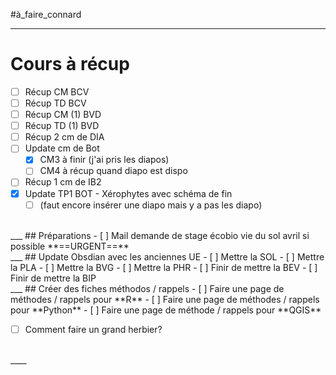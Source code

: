 #à_faire_connard
___
# Cours à récup
- [ ] Récup CM BCV
- [ ] Récup TD BCV
- [ ] Récup CM (1) BVD
- [ ] Récup TD (1) BVD
- [ ] Récup 2 cm de DIA
- [ ] Update cm de Bot
	- [x] CM3 à finir (j'ai pris les diapos)
	- [ ] CM4 à récup quand diapo est dispo
- [ ] Récup 1 cm de IB2
- [x] Update TP1 BOT - Xérophytes avec schéma de fin
	- [ ] (faut encore insérer une diapo mais y a pas les diapo)
<br>
___
## Préparations
- [ ] Mail demande de stage écobio vie du sol avril si possible **==URGENT==**
<br>
___
## Update Obsdian avec les anciennes UE
- [ ] Mettre la SOL
- [ ] Mettre la PLA
- [ ] Mettre la  BVG
- [ ] Mettre la PHR
- [ ] Finir de mettre la BEV
- [ ] Finir de mettre la BIP
<br>
___
## Créer des fiches méthodos / rappels
- [ ] Faire une page de méthodes / rappels pour **R**
- [ ] Faire une page de méthodes / rappels pour **Python**
- [ ] Faire une page de méthode / rappels pour **QGIS**

- [ ] Comment faire un grand herbier?
<br>
____
